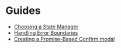 # Guides

- [Choosing a State Manager](./choosing-a-state-management.md)
- [Handling Error Boundaries](./handling-error-boundaries.md)
- [Creating a Promise-Based Confirm modal](./creating-a-promise-based-confirm-modal.md)
